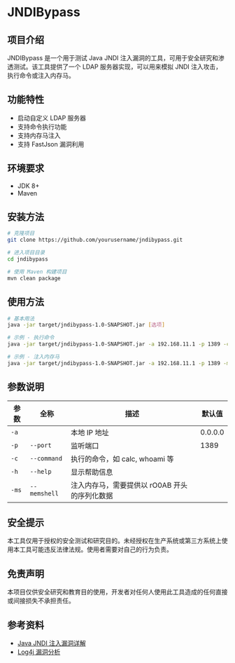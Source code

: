 # JNDIBypass

## 项目介绍

JNDIBypass 是一个用于测试 Java JNDI 注入漏洞的工具，可用于安全研究和渗透测试。该工具提供了一个 LDAP 服务器实现，可以用来模拟 JNDI 注入攻击，执行命令或注入内存马。

## 功能特性

- 启动自定义 LDAP 服务器
- 支持命令执行功能
- 支持内存马注入
- 支持 FastJson 漏洞利用

## 环境要求

- JDK 8+
- Maven

## 安装方法

```bash
# 克隆项目
git clone https://github.com/yourusername/jndibypass.git

# 进入项目目录
cd jndibypass

# 使用 Maven 构建项目
mvn clean package
```

## 使用方法

```bash
# 基本用法
java -jar target/jndibypass-1.0-SNAPSHOT.jar [选项]

# 示例 - 执行命令
java -jar target/jndibypass-1.0-SNAPSHOT.jar -a 192.168.11.1 -p 1389 -c "touch /tmp/test"

# 示例 - 注入内存马
java -jar target/jndibypass-1.0-SNAPSHOT.jar -a 192.168.11.1 -p 1389 -ms 1.txt
```

## 参数说明

| 参数 | 全称 | 描述 | 默认值 |
|------|------|------|--------|
| `-a` | | 本地 IP 地址 | 0.0.0.0 |
| `-p` | `--port` | 监听端口 | 1389 |
| `-c` | `--command` | 执行的命令，如 calc, whoami 等 | |
| `-h` | `--help` | 显示帮助信息 | |
| `-ms` | `--memshell` | 注入内存马，需要提供以 rO0AB 开头的序列化数据 | |

## 安全提示

本工具仅用于授权的安全测试和研究目的。未经授权在生产系统或第三方系统上使用本工具可能违反法律法规。使用者需要对自己的行为负责。

## 免责声明

本项目仅供安全研究和教育目的使用，开发者对任何人使用此工具造成的任何直接或间接损失不承担责任。

## 参考资料

- [Java JNDI 注入漏洞详解](https://link-to-reference)
- [Log4j 漏洞分析](https://link-to-reference)
